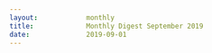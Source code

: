 ```yaml
---
layout:            monthly
title:             Monthly Digest September 2019
date:              2019-09-01
---
```

